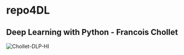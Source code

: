 # repo4DL
## Deep Learning with Python - Francois Chollet
![Chollet-DLP-HI](https://user-images.githubusercontent.com/100768412/182269906-858e9c02-f7f7-4f3d-9fe7-fe94df3f30ce.png)
